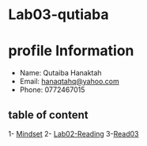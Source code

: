 # Lab03-qutiaba 
# profile Information
- Name: Qutaiba Hanaktah 
- Email: hanaqtahq@yahoo.com
- Phone: 0772467015
## table of content
1- [Mindset](https://qutaiba92.github.io/Mindset/)
2- [Lab02-Reading](https://qutaiba92.github.io/Lab02-reading/)
3-[Read03](https://qutaiba92.github.io/Read03-Qutiaba/)
